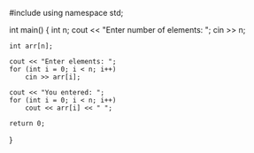 #include <iostream>
using namespace std;

int main() {
    int n;
    cout << "Enter number of elements: ";
    cin >> n;

    int arr[n];

    cout << "Enter elements: ";
    for (int i = 0; i < n; i++)
        cin >> arr[i];

    cout << "You entered: ";
    for (int i = 0; i < n; i++)
        cout << arr[i] << " ";

    return 0;
}
